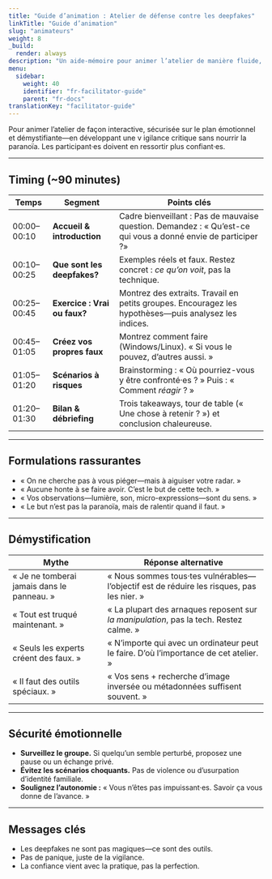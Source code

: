 ```yaml
---
title: "Guide d’animation : Atelier de défense contre les deepfakes"
linkTitle: "Guide d’animation"
slug: "animateurs"
weight: 8
_build:
  render: always
description: "Un aide-mémoire pour animer l’atelier de manière fluide, réaliste et responsabilisante—sans alarmisme ni jargon, juste un réalisme éclairé."
menu:
  sidebar:
    weight: 40
    identifier: "fr-facilitator-guide"
    parent: "fr-docs"
translationKey: "facilitator-guide"
---
```


Pour animer l’atelier de façon interactive, sécurisée sur le plan émotionnel et démystifiante—en développant une v
igilance critique sans nourrir la paranoïa. Les participant·es doivent en ressortir plus confiant·es.

---

## Timing (~90 minutes)

| Temps       | Segment                      | Points clés                                                                                                   |
|-------------|------------------------------|---------------------------------------------------------------------------------------------------------------|
| 00:00–00:10 | **Accueil & introduction**   | Cadre bienveillant : Pas de mauvaise question. Demandez : « Qu’est-ce qui vous a donné envie de participer ?» |
| 00:10–00:25 | **Que sont les deepfakes?**  | Exemples réels et faux. Restez concret : *ce qu’on voit*, pas la technique.                                   |
| 00:25–00:45 | **Exercice : Vrai ou faux?** | Montrez des extraits. Travail en petits groupes. Encouragez les hypothèses—puis analysez les indices.         |
| 00:45–01:05 | **Créez vos propres faux**   | Montrez comment faire (Windows/Linux). « Si vous le pouvez, d’autres aussi. »                                 |
| 01:05–01:20 | **Scénarios à risques**      | Brainstorming : « Où pourriez-vous y être confronté·es ? » Puis : « Comment *réagir* ? »                      |
| 01:20–01:30 | **Bilan & débriefing**       | Trois takeaways, tour de table (« Une chose à retenir ? ») et conclusion chaleureuse.                         |

---

## Formulations rassurantes

- « On ne cherche pas à vous piéger—mais à aiguiser votre radar. »  
- « Aucune honte à se faire avoir. C’est le but de cette tech. »  
- « Vos observations—lumière, son, micro-expressions—sont du sens. »  
- « Le but n’est pas la paranoïa, mais de ralentir quand il faut. »  

---

## Démystification

| Mythe                                      | Réponse alternative                                                                       |
|--------------------------------------------|-------------------------------------------------------------------------------------------|
| « Je ne tomberai jamais dans le panneau. » | « Nous sommes tous·tes vulnérables—l’objectif est de réduire les risques, pas les nier. » |
| « Tout est truqué maintenant. »            | « La plupart des arnaques reposent sur *la manipulation*, pas la tech. Restez calme. »    |
| « Seuls les experts créent des faux. »     | « N’importe qui avec un ordinateur peut le faire. D’où l’importance de cet atelier. »     |
| « Il faut des outils spéciaux. »           | « Vos sens + recherche d’image inversée ou métadonnées suffisent souvent. »               |

---

## Sécurité émotionnelle  

- **Surveillez le groupe.** Si quelqu’un semble perturbé, proposez une pause ou un échange privé.  
- **Évitez les scénarios choquants.** Pas de violence ou d’usurpation d’identité familiale.  
- **Soulignez l’autonomie :** « Vous n’êtes pas impuissant·es. Savoir ça vous donne de l’avance. »  

---

## Messages clés  

- Les deepfakes ne sont pas magiques—ce sont des outils.  
- Pas de panique, juste de la vigilance.  
- La confiance vient avec la pratique, pas la perfection.  

